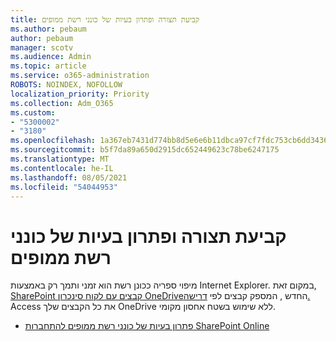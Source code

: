```yaml
---
title: קביעת תצורה ופתרון בעיות של כונני רשת ממופים
ms.author: pebaum
author: pebaum
manager: scotv
ms.audience: Admin
ms.topic: article
ms.service: o365-administration
ROBOTS: NOINDEX, NOFOLLOW
localization_priority: Priority
ms.collection: Adm_O365
ms.custom:
- "5300002"
- "3180"
ms.openlocfilehash: 1a367eb7431d774bb8d5e6e6b11dbca97cf7fdc753cb6dd34363d6d73f1a9d1c
ms.sourcegitcommit: b5f7da89a650d2915dc652449623c78be6247175
ms.translationtype: MT
ms.contentlocale: he-IL
ms.lasthandoff: 08/05/2021
ms.locfileid: "54044953"
---
```

# <a name="configure-and-troubleshoot-mapped-network-drives"></a>קביעת תצורה ופתרון בעיות של כונני רשת ממופים

מיפוי ספריה ככונן רשת הוא זמני ותמך רק באמצעות Internet Explorer. במקום זאת, [SharePoint קבצים עם לקוח סינכרון OneDrive](https://support.office.com/article/6de9ede8-5b6e-4503-80b2-6190f3354a88)החדש , המספק קבצים לפי [דרישה.](https://support.office.com/article/0e6860d3-d9f3-4971-b321-7092438fb38e) Access את כל הקבצים שלך OneDrive ללא שימוש בשטח אחסון מקומי.

- [פתרון בעיות של כונני רשת ממופים להתחברות SharePoint Online](https://docs.microsoft.com/sharepoint/support/administration/troubleshoot-mapped-network-drives)
